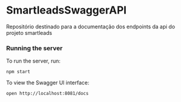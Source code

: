 # SmartleadsSwaggerAPI
Repositório destinado para a documentação dos endpoints da api do projeto smartleads

### Running the server
To run the server, run:

```
npm start
```

To view the Swagger UI interface:

```
open http://localhost:8081/docs
```